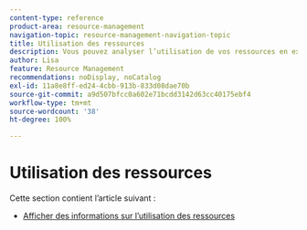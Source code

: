 ```yaml
---
content-type: reference
product-area: resource-management
navigation-topic: resource-management-navigation-topic
title: Utilisation des ressources
description: Vous pouvez analyser l’utilisation de vos ressources en examinant le rapport d’utilisation pour plusieurs projets ou pour un seul projet à la fois.
author: Lisa
feature: Resource Management
recommendations: noDisplay, noCatalog
exl-id: 11a8e8ff-ed24-4cbb-913b-833d08dae70b
source-git-commit: a9d507bfcc0a602e71bcdd3142d63cc40175ebf4
workflow-type: tm+mt
source-wordcount: '38'
ht-degree: 100%

---
```


# Utilisation des ressources

Cette section contient l’article suivant :

* [Afficher des informations sur l’utilisation des ressources](../../resource-mgmt/resource-utilization/view-utilization-information.md)
